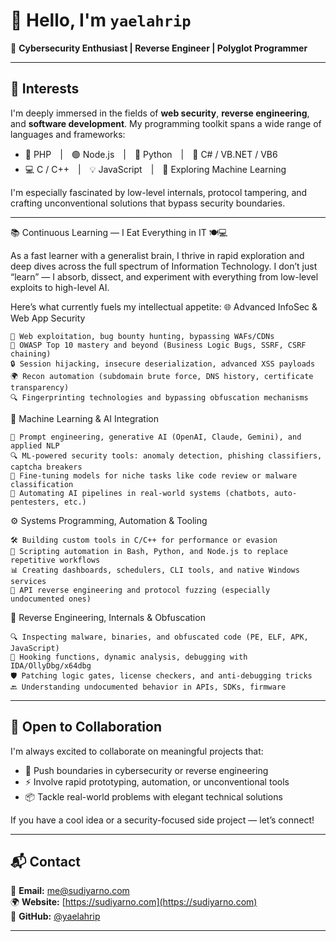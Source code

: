 # 👋 Hello, I'm `yaelahrip`

🎯 **Cybersecurity Enthusiast | Reverse Engineer | Polyglot Programmer**

---

## 🔐 Interests

I'm deeply immersed in the fields of **web security**, **reverse engineering**, and **software development**. My programming toolkit spans a wide range of languages and frameworks:

- 🐘 PHP | 🟢 Node.js | 🐍 Python | 🔵 C# / VB.NET / VB6  
- 💻 C / C++ | 💡 JavaScript | 🤖 Exploring Machine Learning

I'm especially fascinated by low-level internals, protocol tampering, and crafting unconventional solutions that bypass security boundaries.

---

📚 Continuous Learning — I Eat Everything in IT 🍽️💻

As a fast learner with a generalist brain, I thrive in rapid exploration and deep dives across the full spectrum of Information Technology. I don’t just “learn” — I absorb, dissect, and experiment with everything from low-level exploits to high-level AI.

Here’s what currently fuels my intellectual appetite:
🌐 Advanced InfoSec & Web App Security

    🔎 Web exploitation, bug bounty hunting, bypassing WAFs/CDNs
    🧩 OWASP Top 10 mastery and beyond (Business Logic Bugs, SSRF, CSRF chaining)
    🔒 Session hijacking, insecure deserialization, advanced XSS payloads
    🌍 Recon automation (subdomain brute force, DNS history, certificate transparency)
    🔍 Fingerprinting technologies and bypassing obfuscation mechanisms

🧠 Machine Learning & AI Integration

    🤖 Prompt engineering, generative AI (OpenAI, Claude, Gemini), and applied NLP
    🔍 ML-powered security tools: anomaly detection, phishing classifiers, captcha breakers
    🧬 Fine-tuning models for niche tasks like code review or malware classification
    🔁 Automating AI pipelines in real-world systems (chatbots, auto-pentesters, etc.)

⚙️ Systems Programming, Automation & Tooling

    🛠 Building custom tools in C/C++ for performance or evasion
    🐚 Scripting automation in Bash, Python, and Node.js to replace repetitive workflows
    📊 Creating dashboards, schedulers, CLI tools, and native Windows services
    🔄 API reverse engineering and protocol fuzzing (especially undocumented ones)

🧰 Reverse Engineering, Internals & Obfuscation

    🔍 Inspecting malware, binaries, and obfuscated code (PE, ELF, APK, JavaScript)
    🔧 Hooking functions, dynamic analysis, debugging with IDA/OllyDbg/x64dbg
    🛡 Patching logic gates, license checkers, and anti-debugging tricks
    🔙 Understanding undocumented behavior in APIs, SDKs, firmware

---

## 🤝 Open to Collaboration

I'm always excited to collaborate on meaningful projects that:

- 🧪 Push boundaries in cybersecurity or reverse engineering  
- ⚡ Involve rapid prototyping, automation, or unconventional tools  
- 📦 Tackle real-world problems with elegant technical solutions  

If you have a cool idea or a security-focused side project — let’s connect!

---

## 📬 Contact

💌 **Email:** [me@sudiyarno.com](mailto:me@sudiyarno.com)  
🌍 **Website:** [https://sudiyarno.com](https://sudiyarno.com)  
🐙 **GitHub:** [@yaelahrip](https://github.com/yaelahrip)

---

<!---
yaelahrip/yaelahrip is a ✨ special ✨ repository because its `README.md` appears on your GitHub profile.
Click the Preview link to see how it looks.
--->
